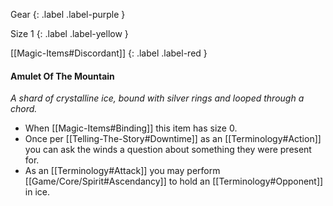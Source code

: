 Gear
{: .label .label-purple }

Size 1
{: .label .label-yellow }

[[Magic-Items#Discordant]]
{: .label .label-red }

#### Amulet Of The Mountain
*A shard of crystalline ice, bound with silver rings and looped through a chord.*

* When [[Magic-Items#Binding]] this item has size 0.
* Once per [[Telling-The-Story#Downtime]] as an [[Terminology#Action]] you can ask the winds a question about something they were present for.
* As an [[Terminology#Attack]] you may perform [[Game/Core/Spirit#Ascendancy]] to hold an [[Terminology#Opponent]] in ice.